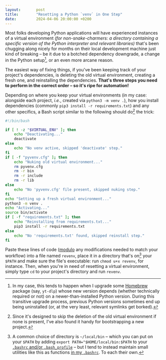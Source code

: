```yaml
---
layout:       post
title:        "Resetting a Python `venv` in One Step"
date:         2024-04-06 20:00:00 +0200
---
```


Most folks developing Python applications will have experienced instances of a virtual environment *(for non-snake-charmers: a directory containing a specific version of the Python interpreter and relevant libraries)* that's been chugging along nicely for months on their local development machine just kind of breaking – be it due to a botched dependency downgrade, a change in the Python setup[^brew], or an even more arcane reason.

[^brew]: In my case, this tends to happen when I upgrade some [Homebrew](https://brew.sh) package (say, `yt-dlp`) whose new version depends (whether technically required or not) on a newer-than-installed Python version. During this transitive upgrade process, previous Python versions sometimes end up being uninstalled (or, at the very least, relevant symlinks get borked).

The easiest way of fixing things, if you've been keeping track of your project's dependencies, is deleting the old virtual environment, creating a fresh one, and reinstalling the dependencies. **That's three steps you need to perform in the correct order – so it's ripe for automation!**

Depending on where you keep your virtual environments (in my case: alongside each project, *i.e.*, created via `python3 -m venv .`), how you install dependencies (commonly `pip3 install -r requirements.txt`) and any other specifics, a Bash script similar to the following should do[^alsosetup] the trick:

[^alsosetup]: Since it's designed to skip the deletion of the old virtual environment if none is present, I've also found it handy for bootstrapping a new project.

```sh
#!/bin/bash

if [ ! -z "$VIRTUAL_ENV" ]; then
    echo "Deactivating..."
    deactivate
else
    echo "No venv active, skipped 'deactivate' step."
fi
if [ -f "pyvenv.cfg" ]; then
    echo "Nuking old virtual environment..."
    rm pyvenv.cfg
    rm -r bin
    rm -r include
    rm -r lib
else
    echo "No 'pyvenv.cfg' file present, skipped nuking step."
fi
echo "Setting up a fresh virtual environment..."
python3 -m venv .
echo "Activating..."
source bin/activate
if [ -f "requirements.txt" ]; then
    echo "Reinstalling from requirements.txt..."
    pip3 install -r requirements.txt
else
    echo "No 'requirements.txt' found, skipped reinstall step."
fi
```

Paste these lines of code ([modulo](https://en.wiktionary.org/wiki/modulo) any modifications needed to match your workflow) into a file named `revenv`, place it in a directory that's on[^path] your `$PATH` and make sure the file's executable: run `chmod u+x revenv`, for instance. Then, when you're in need of resetting a virtual environment, simply type `cd` to your project's directory and run `revenv`.

[^path]: A common choice of directory is `~/local/bin` – which you can put on your `$PATH` by adding `export PATH="$HOME/local/bin:$PATH` to your [`.bashrc` and/or `.bash_profile`](https://linuxize.com/post/bashrc-vs-bash-profile/) – but I tend to instead maintain small utilities like this as functions [in my `.bashrc`](https://github.com/doersino/dotfiles/blob/master/.bashrc). To each their own.
